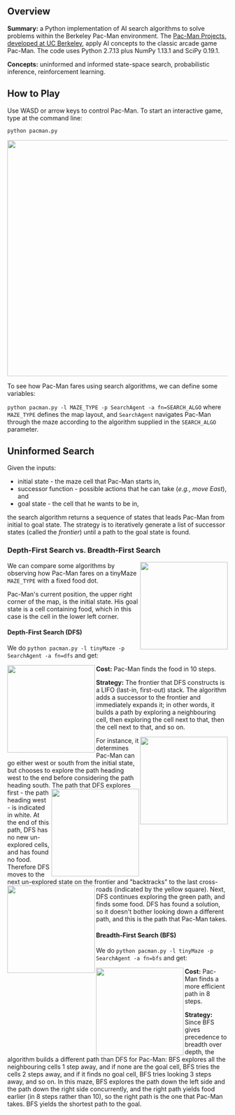 ## Overview
**Summary:** a Python implementation of AI search algorithms to solve problems within the Berkeley Pac-Man environment. The [Pac-Man Projects, developed at UC Berkeley](http://ai.berkeley.edu), apply AI concepts to the classic arcade game Pac-Man. The code uses Python 2.7.13 plus NumPy 1.13.1 and SciPy 0.19.1.

**Concepts:** uninformed and informed state-space search, probabilistic inference, reinforcement learning.

## How to Play
Use WASD or arrow keys to control Pac-Man. To start an interactive game, type at the command line:

`python pacman.py`

<img src="https://github.com/thiadeliria/Pacman/blob/master/gifs/pacman_default.gif" width="540" />


To see how Pac-Man fares using search algorithms, we can define some variables:

`python pacman.py -l MAZE_TYPE -p SearchAgent -a fn=SEARCH_ALGO` where `MAZE_TYPE` defines the map layout, and `SearchAgent` navigates Pac-Man through the maze according to the algorithm supplied in the `SEARCH_ALGO` parameter.


## Uninformed Search
Given the inputs:
* initial state - the maze cell that Pac-Man starts in,
* successor function - possible actions that he can take (*e.g.*, *move East*), and
* goal state - the cell that he wants to be in,

the search algorithm returns a sequence of states that leads Pac-Man from initial to goal state. The strategy is to iteratively generate a list of successor states (called the *frontier*) until a path to the goal state is found.

### Depth-First Search vs. Breadth-First Search
<img align="right" src="https://github.com/thiadeliria/Pacman/blob/master/gifs/pacman_tinymaze.png" width="200" />

We can compare some algorithms by observing how Pac-Man fares on a tinyMaze `MAZE_TYPE` with a fixed food dot.

Pac-Man's current position, the upper right corner of the map, is the initial state. His goal state is a cell containing food, which in this case is the cell in the lower left corner.

#### Depth-First Search (DFS)
We do `python pacman.py -l tinyMaze -p SearchAgent -a fn=dfs` and get:

<img align="left" src="https://github.com/thiadeliria/Pacman/blob/master/gifs/pacman_dfs.gif" width="200" />

**Cost:** Pac-Man finds the food in 10 steps.

**Strategy:** The frontier that DFS constructs is a LIFO (last-in, first-out) stack. The algorithm adds a successor to the frontier and immediately expands it; in other words, it builds a path by exploring a neighbouring cell, then exploring the cell next to that, then the cell next to that, and so on. 

<img align="right" src="https://github.com/thiadeliria/Pacman/blob/master/gifs/pacman_dfs_initial.png" width="200" />
For instance, it determines Pac-Man can go either west or south from the initial state, but chooses to explore the path heading west to the end before considering the path heading south.

<img align="right" src="https://github.com/thiadeliria/Pacman/blob/master/gifs/pacman_dfs_path1.png" width="200" />
The path that DFS explores first - the path heading west - is indicated in white. At the end of this path, DFS has no new un-explored cells, and has found no food. Therefore DFS moves to the next un-explored state on the frontier and "backtracks" to the last cross-roads (indicated by the yellow square).
<img align="left" src="https://github.com/thiadeliria/Pacman/blob/master/gifs/pacman_dfs_path2.png" width="200" />
Next, DFS continues exploring the green path, and finds some food. DFS has found a solution, so it doesn't bother looking down a different path, and this is the path that Pac-Man takes.

#### Breadth-First Search (BFS)
We do `python pacman.py -l tinyMaze -p SearchAgent -a fn=bfs` and get:

<img align="left" src="https://github.com/thiadeliria/Pacman/blob/master/gifs/pacman_bfs.gif" width="200" />

**Cost:** Pac-Man finds a more efficient path in 8 steps.

**Strategy:** Since BFS gives precedence to breadth over depth, the algorithm builds a different path than DFS for Pac-Man: BFS explores all the neighbouring cells 1 step away, and if none are the goal cell, BFS tries the cells 2 steps away, and if it finds no goal cell, BFS tries looking 3 steps away, and so on. In this maze, BFS explores the path down the left side and the path down the right side concurrently, and the right path yields food earlier (in 8 steps rather than 10), so the right path is the one that Pac-Man takes. BFS yields the shortest path to the goal.


